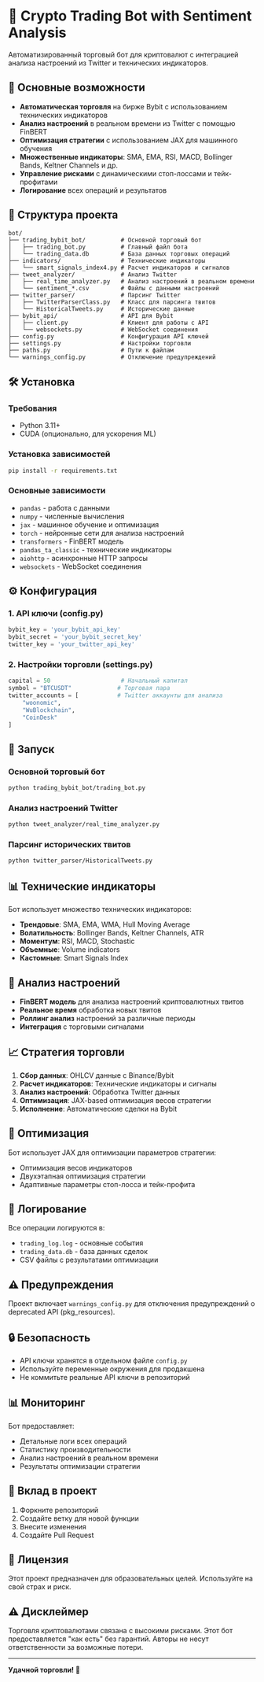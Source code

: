 # 🤖 Crypto Trading Bot with Sentiment Analysis

Автоматизированный торговый бот для криптовалют с интеграцией анализа настроений из Twitter и технических индикаторов.

## 🚀 Основные возможности

- **Автоматическая торговля** на бирже Bybit с использованием технических индикаторов
- **Анализ настроений** в реальном времени из Twitter с помощью FinBERT
- **Оптимизация стратегии** с использованием JAX для машинного обучения
- **Множественные индикаторы**: SMA, EMA, RSI, MACD, Bollinger Bands, Keltner Channels и др.
- **Управление рисками** с динамическими стоп-лоссами и тейк-профитами
- **Логирование** всех операций и результатов

## 📁 Структура проекта

```
bot/
├── trading_bybit_bot/          # Основной торговый бот
│   ├── trading_bot.py          # Главный файл бота
│   └── trading_data.db         # База данных торговых операций
├── indicators/                 # Технические индикаторы
│   └── smart_signals_index4.py # Расчет индикаторов и сигналов
├── tweet_analyzer/             # Анализ Twitter
│   ├── real_time_analyzer.py   # Анализ настроений в реальном времени
│   └── sentiment_*.csv         # Файлы с данными настроений
├── twitter_parser/             # Парсинг Twitter
│   ├── TwitterParserClass.py   # Класс для парсинга твитов
│   └── HistoricalTweets.py     # Исторические данные
├── bybit_api/                  # API для Bybit
│   ├── client.py               # Клиент для работы с API
│   └── websockets.py           # WebSocket соединения
├── config.py                   # Конфигурация API ключей
├── settings.py                 # Настройки торговли
├── paths.py                    # Пути к файлам
└── warnings_config.py          # Отключение предупреждений
```

## 🛠 Установка

### Требования
- Python 3.11+
- CUDA (опционально, для ускорения ML)

### Установка зависимостей

```bash
pip install -r requirements.txt
```

### Основные зависимости
- `pandas` - работа с данными
- `numpy` - численные вычисления
- `jax` - машинное обучение и оптимизация
- `torch` - нейронные сети для анализа настроений
- `transformers` - FinBERT модель
- `pandas_ta_classic` - технические индикаторы
- `aiohttp` - асинхронные HTTP запросы
- `websockets` - WebSocket соединения

## ⚙️ Конфигурация

### 1. API ключи (config.py)
```python
bybit_key = 'your_bybit_api_key'
bybit_secret = 'your_bybit_secret_key'
twitter_key = 'your_twitter_api_key'
```

### 2. Настройки торговли (settings.py)
```python
capital = 50                    # Начальный капитал
symbol = "BTCUSDT"             # Торговая пара
twitter_accounts = [           # Twitter аккаунты для анализа
    "woonomic", 
    "WuBlockchain", 
    "CoinDesk"
]
```

## 🚀 Запуск

### Основной торговый бот
```bash
python trading_bybit_bot/trading_bot.py
```

### Анализ настроений Twitter
```bash
python tweet_analyzer/real_time_analyzer.py
```

### Парсинг исторических твитов
```bash
python twitter_parser/HistoricalTweets.py
```

## 📊 Технические индикаторы

Бот использует множество технических индикаторов:

- **Трендовые**: SMA, EMA, WMA, Hull Moving Average
- **Волатильность**: Bollinger Bands, Keltner Channels, ATR
- **Моментум**: RSI, MACD, Stochastic
- **Объемные**: Volume indicators
- **Кастомные**: Smart Signals Index

## 🧠 Анализ настроений

- **FinBERT модель** для анализа настроений криптовалютных твитов
- **Реальное время** обработка новых твитов
- **Роллинг анализ** настроений за различные периоды
- **Интеграция** с торговыми сигналами

## 📈 Стратегия торговли

1. **Сбор данных**: OHLCV данные с Binance/Bybit
2. **Расчет индикаторов**: Технические индикаторы и сигналы
3. **Анализ настроений**: Обработка Twitter данных
4. **Оптимизация**: JAX-based оптимизация весов стратегии
5. **Исполнение**: Автоматические сделки на Bybit

## 🔧 Оптимизация

Бот использует JAX для оптимизации параметров стратегии:
- Оптимизация весов индикаторов
- Двухэтапная оптимизация стратегии
- Адаптивные параметры стоп-лосса и тейк-профита

## 📝 Логирование

Все операции логируются в:
- `trading_log.log` - основные события
- `trading_data.db` - база данных сделок
- CSV файлы с результатами оптимизации

## ⚠️ Предупреждения

Проект включает `warnings_config.py` для отключения предупреждений о deprecated API (pkg_resources).

## 🔒 Безопасность

- API ключи хранятся в отдельном файле `config.py`
- Используйте переменные окружения для продакшена
- Не коммитьте реальные API ключи в репозиторий

## 📊 Мониторинг

Бот предоставляет:
- Детальные логи всех операций
- Статистику производительности
- Анализ настроений в реальном времени
- Результаты оптимизации стратегии

## 🤝 Вклад в проект

1. Форкните репозиторий
2. Создайте ветку для новой функции
3. Внесите изменения
4. Создайте Pull Request

## 📄 Лицензия

Этот проект предназначен для образовательных целей. Используйте на свой страх и риск.

## ⚠️ Дисклеймер

Торговля криптовалютами связана с высокими рисками. Этот бот предоставляется "как есть" без гарантий. Авторы не несут ответственности за возможные потери.

---

**Удачной торговли! 🚀**
